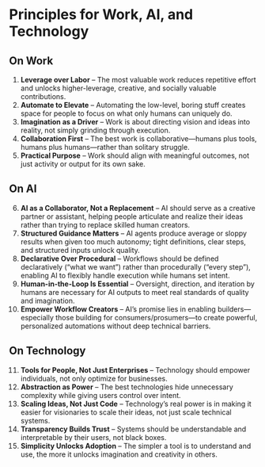 # Principles for Work, AI, and Technology

## On Work

1. **Leverage over Labor** – The most valuable work reduces repetitive effort and unlocks higher-leverage, creative, and socially valuable contributions.
2. **Automate to Elevate** – Automating the low-level, boring stuff creates space for people to focus on what only humans can uniquely do.
3. **Imagination as a Driver** – Work is about directing vision and ideas into reality, not simply grinding through execution.
4. **Collaboration First** – The best work is collaborative—humans plus tools, humans plus humans—rather than solitary struggle.
5. **Practical Purpose** – Work should align with meaningful outcomes, not just activity or output for its own sake.

## On AI

6. **AI as a Collaborator, Not a Replacement** – AI should serve as a creative partner or assistant, helping people articulate and realize their ideas rather than trying to replace skilled human creators.
7. **Structured Guidance Matters** – AI agents produce average or sloppy results when given too much autonomy; tight definitions, clear steps, and structured inputs unlock quality.
8. **Declarative Over Procedural** – Workflows should be defined declaratively (“what we want”) rather than procedurally (“every step”), enabling AI to flexibly handle execution while humans set intent.
9. **Human-in-the-Loop Is Essential** – Oversight, direction, and iteration by humans are necessary for AI outputs to meet real standards of quality and imagination.
10. **Empower Workflow Creators** – AI’s promise lies in enabling builders—especially those building for consumers/prosumers—to create powerful, personalized automations without deep technical barriers.

## On Technology

11. **Tools for People, Not Just Enterprises** – Technology should empower individuals, not only optimize for businesses.
12. **Abstraction as Power** – The best technologies hide unnecessary complexity while giving users control over intent.
13. **Scaling Ideas, Not Just Code** – Technology’s real power is in making it easier for visionaries to scale their ideas, not just scale technical systems.
14. **Transparency Builds Trust** – Systems should be understandable and interpretable by their users, not black boxes.
15. **Simplicity Unlocks Adoption** – The simpler a tool is to understand and use, the more it unlocks imagination and creativity in others.

